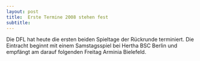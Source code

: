 ```yaml
---
layout: post
title:  Erste Termine 2008 stehen fest
subtitle:  
---
```


Die DFL hat heute die ersten beiden Spieltage der Rückrunde terminiert. Die Eintracht beginnt mit einem Samstagsspiel bei Hertha BSC Berlin und empfängt am darauf folgenden Freitag Arminia Bielefeld.


